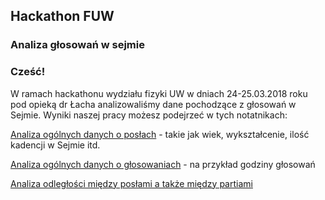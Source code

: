 ## Hackathon FUW
### Analiza głosowań w sejmie

### Cześć! 
W ramach hackathonu wydziału fizyki UW w dniach 24-25.03.2018 roku pod opieką dr Łacha analizowaliśmy dane pochodzące z głosowań w Sejmie. Wyniki naszej pracy możesz podejrzeć w tych notatnikach:

[Analiza ogólnych danych o posłach](../master/analiza_podsumowan.ipynb) - takie jak wiek, wykształcenie, ilość kadencji w Sejmie itd.

[Analiza ogólnych danych o głosowaniach](../blob/master/Analiza-glosow.ipynb) - na przykład godziny głosowań

[Analiza odległości między posłami a także między partiami](../blob/master/odleglosci-partia-posel.ipynb)
